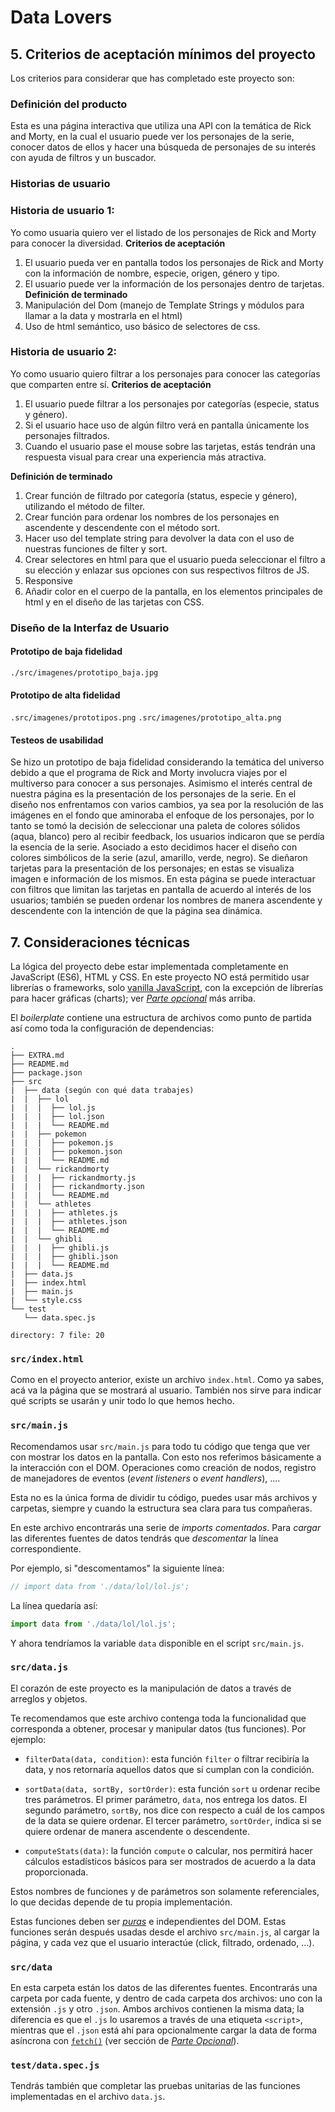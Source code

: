 # Data Lovers

## 5. Criterios de aceptación mínimos del proyecto

Los criterios para considerar que has completado este proyecto son:

### Definición del producto
Esta es una página interactiva que utiliza una API con la temática de Rick and Morty, en la cual el usuario puede ver
los personajes de la serie, conocer datos de ellos y hacer una búsqueda de personajes de su interés con ayuda de filtros y un buscador.

### Historias de usuario
 ### Historia de usuario 1:
 Yo como usuaria quiero ver el listado de los personajes de Rick and Morty para conocer la diversidad.
 **Criterios de aceptación**
 1. El usuario pueda ver en pantalla todos los personajes de Rick and Morty con la información de nombre, especie, origen, género y tipo.
 2. El usuario puede ver la información de los personajes dentro de tarjetas.
**Definición de terminado**
1. Manipulación del Dom (manejo de Template Strings y módulos para llamar a la data y mostrarla en el html)
2. Uso de html semántico, uso básico de selectores de css.

### Historia de usuario 2:
Yo como usuario quiero filtrar a los personajes para conocer las categorías que comparten entre sí.
**Criterios de aceptación**
1. El usuario puede filtrar a los personajes por categorías (especie, status y género).
2. Si el usuario hace uso de algún filtro verá en pantalla únicamente los personajes filtrados.
3. Cuando el usuario pase el mouse sobre las tarjetas, estás tendrán una respuesta visual para crear una experiencia más atractiva.

**Definición de terminado**
1. Crear función de filtrado por categoría (status, especie y género), utilizando el método de filter.
2. Crear función para ordenar los nombres de los personajes en ascendente y descendente con el método sort.
3. Hacer uso del template string para devolver la data con el uso de nuestras funciones de filter y sort.
4. Crear selectores en html para que el usuario pueda seleccionar el filtro a su elección y enlazar sus opciones con sus respectivos filtros de JS.
5. Responsive
6. Añadir color en el cuerpo de la pantalla, en los elementos principales de html y en el diseño de las tarjetas con CSS.

### Diseño de la Interfaz de Usuario

#### Prototipo de baja fidelidad
`./src/imagenes/prototipo_baja.jpg`

#### Prototipo de alta fidelidad
`.src/imagenes/prototipos.png`
`.src/imagenes/prototipo_alta.png`


#### Testeos de usabilidad

Se hizo un prototipo de baja fidelidad considerando la temática del universo debido a que el programa de Rick and Morty involucra viajes por el multiverso para conocer a sus personajes. Asimismo el interés central de nuestra página es la presentación de los personajes de la serie.
En el diseño nos enfrentamos con varios cambios, ya sea por la resolución de las imágenes en el fondo que aminoraba el enfoque de los personajes, por lo tanto se tomó la decisión de seleccionar una paleta de colores sólidos (aqua, blanco) pero al recibir feedback, los usuarios indicaron que se perdía la esencia de la serie.
Asociado a esto decidimos hacer el diseño  con colores simbólicos de la serie (azul, amarillo, verde, negro). 
Se dieñaron tarjetas para la presentación de los personajes; en estas se visualiza imagen e información de los mismos. 
En esta página  se puede interactuar con filtros que limitan las tarjetas en pantalla de acuerdo al interés de los usuarios; también se pueden ordenar los nombres de manera ascendente y descendente con la intención de que la página sea dinámica.  

## 7. Consideraciones técnicas

La lógica del proyecto debe estar implementada completamente en JavaScript
(ES6), HTML y CSS. En este proyecto NO está permitido usar librerías o
frameworks, solo [vanilla JavaScript](https://medium.com/laboratoria-how-to/vanillajs-vs-jquery-31e623bbd46e),
con la excepción de librerías para hacer gráficas (charts); ver
[_Parte opcional_](#6-hacker-edition) más arriba.

El _boilerplate_ contiene una estructura de archivos como punto de partida así
como toda la configuración de dependencias:

```text
.
├── EXTRA.md
├── README.md
├── package.json
├── src
|  ├── data (según con qué data trabajes)
|  |  ├── lol
|  |  |  ├── lol.js
|  |  |  ├── lol.json
|  |  |  └── README.md
|  |  ├── pokemon
|  |  |  ├── pokemon.js
|  |  |  ├── pokemon.json
|  |  |  └── README.md
|  |  └── rickandmorty
|  |  |  ├── rickandmorty.js
|  |  |  ├── rickandmorty.json
|  |  |  └── README.md
|  |  └── athletes
|  |  |  ├── athletes.js
|  |  |  ├── athletes.json
|  |  |  └── README.md
|  |  └── ghibli
|  |  |  ├── ghibli.js
|  |  |  ├── ghibli.json
|  |  |  └── README.md
|  ├── data.js
|  ├── index.html
|  ├── main.js
|  └── style.css
└── test
   └── data.spec.js

directory: 7 file: 20
```

### `src/index.html`

Como en el proyecto anterior, existe un archivo `index.html`. Como ya sabes,
acá va la página que se mostrará al usuario. También nos sirve para indicar
qué scripts se usarán y unir todo lo que hemos hecho.

### `src/main.js`

Recomendamos usar `src/main.js` para todo tu código que tenga que ver con
mostrar los datos en la pantalla. Con esto nos referimos básicamente a la
interacción con el DOM. Operaciones como creación de nodos, registro de
manejadores de eventos (_event listeners_ o _event handlers_), ....

Esta no es la única forma de dividir tu código, puedes usar más archivos y
carpetas, siempre y cuando la estructura sea clara para tus compañeras.

En este archivo encontrarás una serie de _imports_ _comentados_. Para _cargar_
las diferentes fuentes de datos tendrás que _descomentar_ la línea
correspondiente.

Por ejemplo, si "descomentamos" la siguiente línea:

```js
// import data from './data/lol/lol.js';
```

La línea quedaría así:

```js
import data from './data/lol/lol.js';
```

Y ahora tendríamos la variable `data` disponible en el script `src/main.js`.

### `src/data.js`

El corazón de este proyecto es la manipulación de datos a través de arreglos
y objetos.

Te recomendamos que este archivo contenga toda la funcionalidad que corresponda
a obtener, procesar y manipular datos (tus funciones). Por ejemplo:

* `filterData(data, condition)`: esta función `filter` o filtrar recibiría la
  data, y nos retornaría aquellos datos que sí cumplan con la condición.

* `sortData(data, sortBy, sortOrder)`: esta función `sort` u ordenar
  recibe tres parámetros.
  El primer parámetro, `data`, nos entrega los datos.
  El segundo parámetro, `sortBy`, nos dice con respecto a cuál de los campos de
  la data se quiere ordenar.
  El tercer parámetro, `sortOrder`, indica si se quiere ordenar de manera
  ascendente o descendente.

* `computeStats(data)`: la función `compute` o calcular, nos permitirá hacer
  cálculos estadísticos básicos para ser mostrados de acuerdo a la data
  proporcionada.

Estos nombres de funciones y de parámetros son solamente referenciales, lo que
decidas depende de tu propia implementación.

Estas funciones deben ser [_puras_](https://medium.com/laboratoria-developers/introducci%C3%B3n-a-la-programaci%C3%B3n-funcional-en-javascript-parte-2-funciones-puras-b99e08c2895d)
e independientes del DOM. Estas funciones serán después usadas desde el archivo
`src/main.js`, al cargar la página, y cada vez que el usuario interactúe (click,
filtrado, ordenado, ...).

### `src/data`

En esta carpeta están los datos de las diferentes fuentes. Encontrarás una
carpeta por cada fuente, y dentro de cada carpeta dos archivos: uno con la
extensión `.js` y otro `.json`. Ambos archivos contienen la misma data; la
diferencia es que el `.js` lo usaremos a través de una etiqueta `<script>`,
mientras que el `.json` está ahí para opcionalmente cargar la data de forma
asíncrona con [`fetch()`](https://developer.mozilla.org/es/docs/Web/API/Fetch_API)
(ver sección de [_Parte Opcional_](#6-hacker-edition)).

### `test/data.spec.js`

Tendrás también que completar las pruebas unitarias de las funciones
implementadas en el archivo `data.js`.
